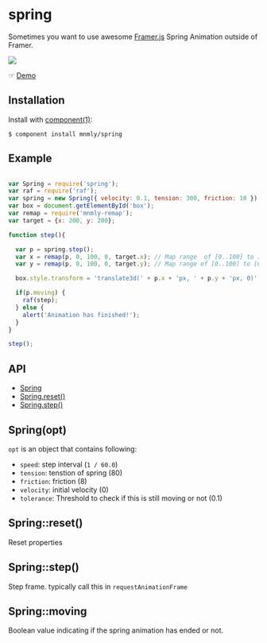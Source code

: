 
# spring

  Sometimes you want to use awesome [Framer.js](http://framerjs.com) Spring Animation outside of Framer.

  ![](http://c.mnmly.com/VtzI/spring.gif)

  ☞ [Demo](http://mnmly.github.io/spring)
  

## Installation

  Install with [component(1)](http://component.io):

    $ component install mnmly/spring


## Example
```javascript

var Spring = require('spring');
var raf = require('raf');
var spring = new Spring({ velocity: 0.1, tension: 300, friction: 10 });
var box = document.getElementById('box');
var remap = require('mnmly-remap');
var target = {x: 200, y: 200};

function step(){

  var p = spring.step();
  var x = remap(p, 0, 100, 0, target.x); // Map range  of [0..100] to [0..target.x]
  var y = remap(p, 0, 100, 0, target.y); // Map range of [0..100] to [0..target.y]

  box.style.transform = 'translate3d(' + p.x + 'px, ' + p.y + 'px, 0)';

  if(p.moving) {
    raf(step);
  } else {
    alert('Animation has finished!');
  }
}

step();
```
  

## API
  - [Spring](#spring)
  - [Spring.reset()](#springreset)
  - [Spring.step()](#springstep)

## Spring(opt)

  `opt` is an object that contains following:

  - `speed`: step interval (`1 / 60.0`)
  - `tension`: tenstion of spring (80)
  - `friction`: friction (8)
  - `velocity`: initial velocity (0)
  - `tolerance`: Threshold to check if this is still moving or not (0.1)

## Spring::reset()

  Reset properties

## Spring::step()

  Step frame. typically call this in `requestAnimationFrame`

## Spring::moving
  Boolean value indicating if the spring animation has ended or not.
